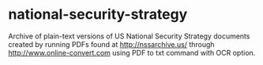 # national-security-strategy
Archive of plain-text versions of US National Security Strategy documents created by running PDFs found at http://nssarchive.us/ through http://www.online-convert.com using PDF to txt command with OCR option.
